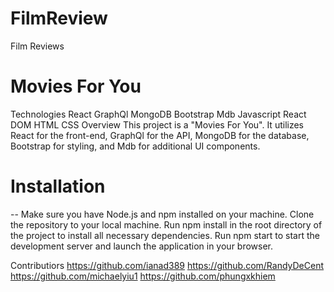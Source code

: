 # FilmReview
Film Reviews

# Movies For You

Technologies
React
GraphQl
MongoDB
Bootstrap
Mdb
Javascript
React DOM
HTML
CSS
Overview
This project is a "Movies For You". It utilizes React for the front-end, GraphQl for the API, MongoDB for the database, Bootstrap for styling, and Mdb for additional UI components.

# Installation 
--
Make sure you have Node.js and npm installed on your machine.
Clone the repository to your local machine.
Run npm install in the root directory of the project to install all necessary dependencies.
Run npm start to start the development server and launch the application in your browser.



Contributiors 
https://github.com/ianad389
https://github.com/RandyDeCent
https://github.com/michaelyiu1
https://github.com/phungxkhiem